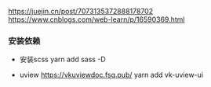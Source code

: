 https://juejin.cn/post/7073135372888178702
https://www.cnblogs.com/web-learn/p/16590369.html

### 安装依赖
- 安装scss
yarn add sass -D


- uview
https://vkuviewdoc.fsq.pub/
yarn add vk-uview-ui